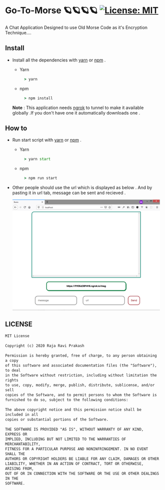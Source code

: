 # Go-To-Morse 🪐🪐🪐🪐 [![License: MIT](https://img.shields.io/badge/License-MIT-yellow.svg)](https://opensource.org/licenses/MIT)
A Chat Application Designed to use Old Morse Code as it's Encryption Technique....

 ## Install

  - Install all the dependencies with [yarn](https://classic.yarnpkg.com/en/) or [npm](https://www.npmjs.com/) .
    
    - Yarn
      
      ```cmd
        > yarn
      ```
      
    - npm
      
      ```cmd
        > npm install
      ```
      
    **Note** :  This application needs [ngrok](https://ngrok.com/) to tunnel to make it available globally .If you don't have one it automatically downloads one .
    
 ## How to
  
   - Run start script with [yarn](https://classic.yarnpkg.com/en/) or [npm](https://www.npmjs.com/) .
    
     - Yarn
      
        ```cmd
          > yarn start
        ```
      
      - npm
      
        ```cmd
          > npm run start
        ```
        
   - Other people should use the url which is displayed as below . And by pasting it in url tab, message can be sent and recieved . 
      
      ![image](https://github.com/raja-ravi-prakash/Go-To-Morse/raw/master/static/image.png)
      
 ## LICENSE
 
    MIT License

    Copyright (c) 2020 Raja Ravi Prakash

    Permission is hereby granted, free of charge, to any person obtaining a copy
    of this software and associated documentation files (the "Software"), to deal
    in the Software without restriction, including without limitation the rights
    to use, copy, modify, merge, publish, distribute, sublicense, and/or sell
    copies of the Software, and to permit persons to whom the Software is
    furnished to do so, subject to the following conditions:

    The above copyright notice and this permission notice shall be included in all
    copies or substantial portions of the Software.

    THE SOFTWARE IS PROVIDED "AS IS", WITHOUT WARRANTY OF ANY KIND, EXPRESS OR
    IMPLIED, INCLUDING BUT NOT LIMITED TO THE WARRANTIES OF MERCHANTABILITY,
    FITNESS FOR A PARTICULAR PURPOSE AND NONINFRINGEMENT. IN NO EVENT SHALL THE
    AUTHORS OR COPYRIGHT HOLDERS BE LIABLE FOR ANY CLAIM, DAMAGES OR OTHER
    LIABILITY, WHETHER IN AN ACTION OF CONTRACT, TORT OR OTHERWISE, ARISING FROM,
    OUT OF OR IN CONNECTION WITH THE SOFTWARE OR THE USE OR OTHER DEALINGS IN THE
    SOFTWARE.

    
    
    
